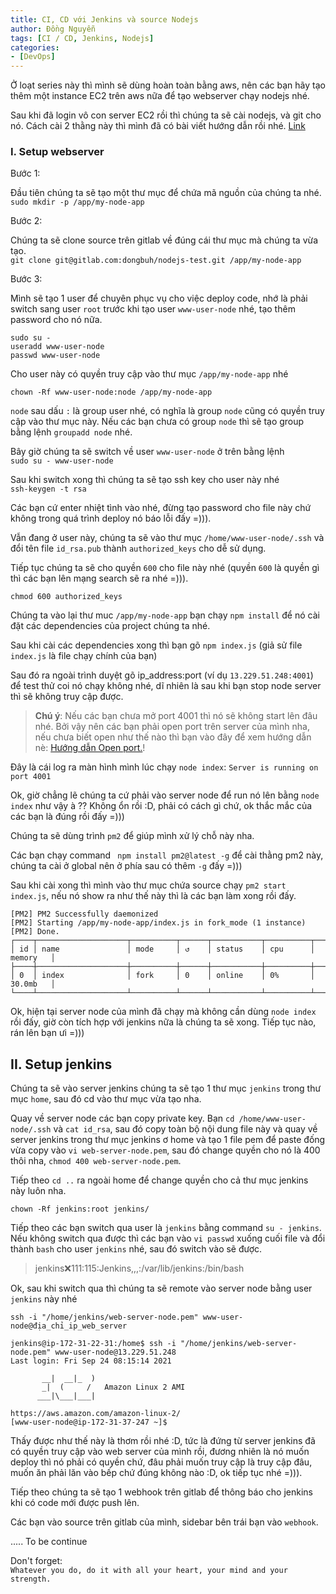 ```yaml
---
title: CI, CD với Jenkins và source Nodejs
author: Đồng Nguyễn
tags: [CI / CD, Jenkins, Nodejs]
categories:
- [DevOps]
---
```

Ở loạt series này thì mình sẽ dùng hoàn toàn bằng aws, nên các bạn hãy tạo thêm một instance EC2 trên aws nữa để tạo webserver chạy nodejs nhé.

Sau khi đã login vô con server EC2 rồi thì chúng ta sẽ cài nodejs, và git cho nó.
Cách cài 2 thằng này thì mình đã có bài viết hướng dẫn rồi nhé. [Link](https://dnsoft-blog.netlify.app/devops/cai-dat-git-tren-ubuntu-18.04.html) 

### I. Setup webserver

Bước 1:

Đầu tiên chúng ta sẽ tạo một thư mục để chứa mã nguồn của chúng ta nhé. <br>
`sudo mkdir -p /app/my-node-app`

Bước 2:

Chúng ta sẽ clone source trên gitlab về đúng cái thư mục mà chúng ta vừa tạo.<br>
`git clone git@gitlab.com:dongbuh/nodejs-test.git /app/my-node-app`

Bước 3:

Mình sẽ tạo 1 user để chuyên phục vụ cho việc deploy code, nhớ là phải switch sang user `root` trước khi tạo user `www-user-node` nhé, tạo thêm password cho nó nữa. <br>
```angular2html
sudo su -
useradd www-user-node
passwd www-user-node
```
Cho user này có quyền truy cập vào thư mục `/app/my-node-app` nhé

`chown -Rf www-user-node:node /app/my-node-app`

`node` sau dấu `:` là group user nhé, có nghĩa là group `node` cũng có quyền truy cập vào thư mục này.
Nếu các bạn chưa có group `node` thì sẽ tạo group bằng lệnh `groupadd node` nhé.

Bây giờ chúng ta sẽ switch về user `www-user-node` ở trên bằng lệnh <br>
`sudo su - www-user-node`

Sau khi switch xong thì chúng ta sẽ tạo ssh key cho user này nhé <br>
`ssh-keygen -t rsa`

Các bạn cứ enter nhiệt tình vào nhé, đừng tạo password cho file này chứ không trong quá trình deploy nó báo lỗi đấy =))). 

Vẫn đang ở user này, chúng ta sẽ vào thư mục  `/home/www-user-node/.ssh` và đổi tên file `id_rsa.pub` thành `authorized_keys` cho dễ sử dụng.

Tiếp tục chúng ta sẽ cho quyền `600` cho file này nhé (quyền `600` là quyền gì thì các bạn lên mạng search sẽ ra nhé =))).

`chmod 600 authorized_keys`


Chúng ta vào lại thư muc `/app/my-node-app` bạn chạy `npm install` để nó cài đặt các dependencies của project chúng ta nhé.

Sau khi cài các dependencies xong thì bạn gõ `npm index.js` (giả sử file `index.js` là file chạy chính của bạn)

Sau đó ra ngoài trình duyệt gõ ip_address:port (ví dụ `13.229.51.248:4001`) để test thử coi nó chạy không nhé, dĩ nhiên là sau khi bạn stop node server thì sẽ không truy cập được.

> **Chú ý**: Nếu các bạn chưa mở port 4001 thì nó sẽ không start lên đâu nhé. Bởi vậy nên các bạn phải open port trên server của mình nha, nếu chưa biết open như thế nào thì bạn vào đây để xem hướng dẫn nè:
<a href="https://docs.aws.amazon.com/AWSEC2/latest/UserGuide/authorizing-access-to-an-instance.html" target="_blank">Hướng dẫn Open port.</a>!

Đây là cái log ra màn hình mình lúc chạy `node index`: `Server is running on port 4001`

Ok, giờ chẳng lẽ chúng ta cứ phải vào server node để run nó lên bằng `node index` như vậy à ??
Không ổn rồi :D, phải có cách gì chứ, ok thắc mắc của các bạn là đúng rồi đấy =)))

Chúng ta sẽ dùng trình `pm2` để giúp mình xử lý chỗ này nha.

Các bạn chạy command ` npm install pm2@latest -g` để cài thằng pm2 này, chúng ta cài ở global nên ở phía sau có thêm `-g` đấy =)))

Sau khi cài xong thì mình vào thư mục chứa source chạy `pm2 start index.js`, nếu nó show ra như thế này thì là các bạn làm xong rồi đấy.

```angular2html
[PM2] PM2 Successfully daemonized
[PM2] Starting /app/my-node-app/index.js in fork_mode (1 instance)
[PM2] Done.
┌────┬────────────────────┬──────────┬──────┬───────────┬──────────┬──────────┐
│ id │ name               │ mode     │ ↺    │ status    │ cpu      │ memory   │
├────┼────────────────────┼──────────┼──────┼───────────┼──────────┼──────────┤
│ 0  │ index              │ fork     │ 0    │ online    │ 0%       │ 30.0mb   │
└────┴────────────────────┴──────────┴──────┴───────────┴──────────┴──────────┘
```

Ok, hiện tại server node của mình đã chạy mà không cần dùng `node index` rồi đấy, giờ còn tích hợp với jenkins nữa là chúng ta sẽ xong. Tiếp tục nào, rán lên bạn ưi =)))

## II. Setup jenkins

Chúng ta sẽ vào server jenkins chúng ta sẽ tạo 1 thư mục `jenkins` trong thư mục `home`, sau đó cd vào thư mục vừa tạo nha.

Quay về server node các bạn copy private key. Bạn `cd /home/www-user-node/.ssh` và `cat id_rsa`, sau đó copy toàn bộ nội dung file này
và quay về server jenkins trong thư mục jenkins ơ home và tạo 1 file pem để paste đống vừa copy vào
`vi web-server-node.pem`, sau đó change quyền cho nó là 400 thôi nha, `chmod 400 web-server-node.pem`.

Tiếp theo `cd ..` ra ngoài home để change quyền cho cả thư mục jenkins này luôn nha.

`chown -Rf jenkins:root jenkins/`

Tiếp theo các bạn switch qua user là `jenkins` bằng command `su - jenkins`. Nếu không switch qua được thì các bạn vào `vi passwd` xuống cuối file và đổi thành `bash` cho user `jenkins` nhé, sau đó switch vào sẽ được.
>jenkins:x:111:115:Jenkins,,,:/var/lib/jenkins:/bin/bash

Ok, sau khi switch qua thì chúng ta sẽ remote vào server node bằng user ``jenkins`` này nhé

`ssh -i "/home/jenkins/web-server-node.pem" www-user-node@địa_chỉ_ip_web_server`

```angular2html
jenkins@ip-172-31-22-31:/home$ ssh -i "/home/jenkins/web-server-node.pem" www-user-node@13.229.51.248
Last login: Fri Sep 24 08:15:14 2021

       __|  __|_  )
       _|  (     /   Amazon Linux 2 AMI
      ___|\___|___|

https://aws.amazon.com/amazon-linux-2/
[www-user-node@ip-172-31-37-247 ~]$
```
Thấy được như thế này là thơm rồi nhé :D, tức là đứng từ server jenkins đã có quyền truy cập vào web server của mình rồi, đương nhiên là nó muốn deploy thì nó phải có quyền chứ, đâu phải muốn truy cập là truy cập đâu, muốn ăn phải lăn vào bếp chứ đúng không nào :D, ok tiếp tục nhé =))).

Tiếp theo chúng ta sẽ tạo 1 webhook trên gitlab để thông báo cho jenkins khi có code mới được push lên.

Các bạn vào source trên gitlab của mình, sidebar bên trái bạn vào `webhook`.

.....
To be continue



Don't forget: <br>
`Whatever you do, do it with all your heart, your mind and your strength.`
